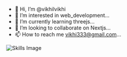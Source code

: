 - 👋 Hi, I’m @vikhilvikhi
- 👀 I’m interested in web_development...
- 🌱 I’m currently learning threejs...
- 💞️ I’m looking to collaborate on Nextjs...
- 📫 How to reach me vikhi333@gmail.com...

![Skills Image](https://loopmea.com/assets/images/skills.png)


<!---
vikhilvikhi/vikhilvikhi is a ✨ special ✨ repository because its `README.md` (this file) appears on your GitHub profile.
You can click the Preview link to take a look at your changes.
--->
